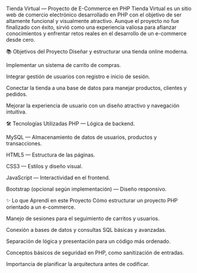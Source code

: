 Tienda Virtual — Proyecto de E-Commerce en PHP
Tienda Virtual es un sitio web de comercio electrónico desarrollado en PHP con el objetivo de ser altamente funcional y visualmente atractivo.
Aunque el proyecto no fue finalizado con éxito, sirvió como una experiencia valiosa para afianzar conocimientos y enfrentar retos reales en el desarrollo de un e-commerce desde cero.

📚 Objetivos del Proyecto
Diseñar y estructurar una tienda online moderna.

Implementar un sistema de carrito de compras.

Integrar gestión de usuarios con registro e inicio de sesión.

Conectar la tienda a una base de datos para manejar productos, clientes y pedidos.

Mejorar la experiencia de usuario con un diseño atractivo y navegación intuitiva.

🛠️ Tecnologías Utilizadas
PHP — Lógica de backend.

MySQL — Almacenamiento de datos de usuarios, productos y transacciones.

HTML5 — Estructura de las páginas.

CSS3 — Estilos y diseño visual.

JavaScript — Interactividad en el frontend.

Bootstrap (opcional según implementación) — Diseño responsivo.

✨ Lo que Aprendí en este Proyecto
Cómo estructurar un proyecto PHP orientado a un e-commerce.

Manejo de sesiones para el seguimiento de carritos y usuarios.

Conexión a bases de datos y consultas SQL básicas y avanzadas.

Separación de lógica y presentación para un código más ordenado.

Conceptos básicos de seguridad en PHP, como sanitización de entradas.

Importancia de planificar la arquitectura antes de codificar.
